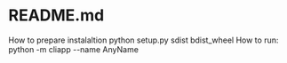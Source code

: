 # README.md

How to prepare instalaltion
  python setup.py sdist bdist_wheel
How to run:
  python -m cliapp --name AnyName